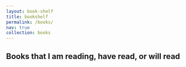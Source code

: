 ```yaml
---
layout: book-shelf
title: bookshelf
permalink: /books/
nav: true
collection: books
---
```


## Books that I am reading, have read, or will read
